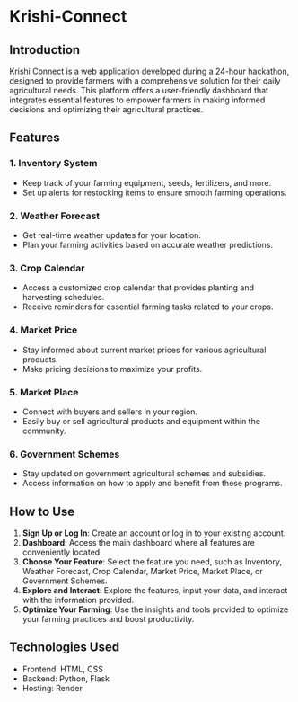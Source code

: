 # Krishi-Connect

## Introduction

Krishi Connect is a web application developed during a 24-hour hackathon, designed to provide farmers with a comprehensive solution for their daily agricultural needs. This platform offers a user-friendly dashboard that integrates essential features to empower farmers in making informed decisions and optimizing their agricultural practices.

## Features

### 1. Inventory System
- Keep track of your farming equipment, seeds, fertilizers, and more.
- Set up alerts for restocking items to ensure smooth farming operations.

### 2. Weather Forecast
- Get real-time weather updates for your location.
- Plan your farming activities based on accurate weather predictions.

### 3. Crop Calendar
- Access a customized crop calendar that provides planting and harvesting schedules.
- Receive reminders for essential farming tasks related to your crops.

### 4. Market Price
- Stay informed about current market prices for various agricultural products.
- Make pricing decisions to maximize your profits.

### 5. Market Place
- Connect with buyers and sellers in your region.
- Easily buy or sell agricultural products and equipment within the community.

### 6. Government Schemes
- Stay updated on government agricultural schemes and subsidies.
- Access information on how to apply and benefit from these programs.

## How to Use

1. **Sign Up or Log In**: Create an account or log in to your existing account.
2. **Dashboard**: Access the main dashboard where all features are conveniently located.
3. **Choose Your Feature**: Select the feature you need, such as Inventory, Weather Forecast, Crop Calendar, Market Price, Market Place, or Government Schemes.
4. **Explore and Interact**: Explore the features, input your data, and interact with the information provided.
5. **Optimize Your Farming**: Use the insights and tools provided to optimize your farming practices and boost productivity.

## Technologies Used

- Frontend: HTML, CSS
- Backend: Python, Flask
- Hosting: Render


